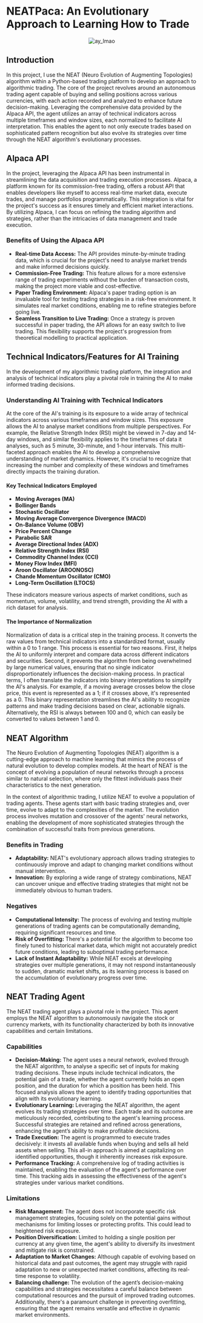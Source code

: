 # NEATPaca: An Evolutionary Approach to Learning How to Trade
<p align="center">
  <img src="https://i.postimg.cc/RhqTkFSh/NEATPaca.webp" alt="ay_lmao">
</p>

## Introduction
In this project, I use the NEAT (Neuro Evolution of Augmenting Topologies) algorithm within a Python-based trading platform to develop an approach to algorithmic trading. The core of the project revolves around an autonomous trading agent capable of buying and selling positions across various currencies, with each action recorded and analyzed to enhance future decision-making. Leveraging the comprehensive data provided by the Alpaca API, the agent utilizes an array of technical indicators across multiple timeframes and window sizes, each normalized to facilitate AI interpretation. This enables the agent to not only execute trades based on sophisticated pattern recognition but also evolve its strategies over time through the NEAT algorithm's evolutionary processes.

## Alpaca API
In the project, leveraging the Alpaca API has been instrumental in streamlining the data acquisition and trading execution processes. Alpaca, a platform known for its commission-free trading, offers a robust API that enables developers like myself to access real-time market data, execute trades, and manage portfolios programmatically. This integration is vital for the project's success as it ensures timely and efficient market interactions. By utilizing Alpaca, I can focus on refining the trading algorithm and strategies, rather than the intricacies of data management and trade execution.

### Benefits of Using the Alpaca API
- **Real-time Data Access:** The API provides minute-by-minute trading data, which is crucial for the project's need to analyse market trends and make informed decisions quickly.
- **Commission-Free Trading:** This feature allows for a more extensive range of trading experiments without the burden of transaction costs, making the project more viable and cost-effective.
- **Paper Trading Environment:** Alpaca's paper trading option is an invaluable tool for testing trading strategies in a risk-free environment. It simulates real market conditions, enabling me to refine strategies before going live.
- **Seamless Transition to Live Trading:** Once a strategy is proven successful in paper trading, the API allows for an easy switch to live trading. This flexibility supports the project's progression from theoretical modelling to practical application.

## Technical Indicators/Features for AI Training
In the development of my algorithmic trading platform, the integration and analysis of technical indicators play a pivotal role in training the AI to make informed trading decisions.

### Understanding AI Training with Technical Indicators
At the core of the AI's training is its exposure to a wide array of technical indicators across various timeframes and window sizes. This exposure allows the AI to analyse market conditions from multiple perspectives. For example, the Relative Strength Index (RSI) might be viewed in 7-day and 14-day windows, and similar flexibility applies to the timeframes of data it analyses, such as 5 minute, 30-minute, and 1-hour intervals. This multi-faceted approach enables the AI to develop a comprehensive understanding of market dynamics. However, it's crucial to recognize that increasing the number and complexity of these windows and timeframes directly impacts the training duration.

#### Key Technical Indicators Employed
- **Moving Averages (MA)**
- **Bollinger Bands**
- **Stochastic Oscillator**
- **Moving Average Convergence Divergence (MACD)**
- **On-Balance Volume (OBV)**
- **Price Percent Change**
- **Parabolic SAR**
- **Average Directional Index (ADX)**
- **Relative Strength Index (RSI)**
- **Commodity Channel Index (CCI)**
- **Money Flow Index (MFI)**
- **Aroon Oscillator (AROONOSC)**
- **Chande Momentum Oscillator (CMO)**
- **Long-Term Oscillation (LTOCS)**

These indicators measure various aspects of market conditions, such as momentum, volume, volatility, and trend strength, providing the AI with a rich dataset for analysis.

#### The Importance of Normalization
Normalization of data is a critical step in the training process. It converts the raw values from technical indicators into a standardized format, usually within a 0 to 1 range. This process is essential for two reasons. First, it helps the AI to uniformly interpret and compare data across different indicators and securities. Second, it prevents the algorithm from being overwhelmed by large numerical values, ensuring that no single indicator disproportionately influences the decision-making process. In practical terms, I often translate the indicators into binary interpretations to simplify the AI's analysis. For example, if a moving average crosses below the close price, this event is represented as a 1; if it crosses above, it's represented as a 0. This binary representation streamlines the AI's ability to recognize patterns and make trading decisions based on clear, actionable signals. Alternatively, the RSI is always between 100 and 0, which can easily be converted to values between 1 and 0.

## NEAT Algorithm
The Neuro Evolution of Augmenting Topologies (NEAT) algorithm is a cutting-edge approach to machine learning that mimics the process of natural evolution to develop complex models. At the heart of NEAT is the concept of evolving a population of neural networks through a process similar to natural selection, where only the fittest individuals pass their characteristics to the next generation.

In the context of algorithmic trading, I utilize NEAT to evolve a population of trading agents. These agents start with basic trading strategies and, over time, evolve to adapt to the complexities of the market. The evolution process involves mutation and crossover of the agents' neural networks, enabling the development of more sophisticated strategies through the combination of successful traits from previous generations.

### Benefits in Trading
- **Adaptability:** NEAT's evolutionary approach allows trading strategies to continuously improve and adapt to changing market conditions without manual intervention.
- **Innovation:** By exploring a wide range of strategy combinations, NEAT can uncover unique and effective trading strategies that might not be immediately obvious to human traders.

### Negatives
- **Computational Intensity:** The process of evolving and testing multiple generations of trading agents can be computationally demanding, requiring significant resources and time.
- **Risk of Overfitting:** There's a potential for the algorithm to become too finely tuned to historical market data, which might not accurately predict future conditions, leading to suboptimal trading performance.
- **Lack of Instant Adaptability:** While NEAT excels at developing strategies over multiple generations, it may not respond instantaneously to sudden, dramatic market shifts, as its learning process is based on the accumulation of evolutionary progress over time.

## NEAT Trading Agent
The NEAT trading agent plays a pivotal role in the project. This agent employs the NEAT algorithm to autonomously navigate the stock or currency markets, with its functionality characterized by both its innovative capabilities and certain limitations.

### Capabilities
- **Decision-Making:** The agent uses a neural network, evolved through the NEAT algorithm, to analyse a specific set of inputs for making trading decisions. These inputs include technical indicators, the potential gain of a trade, whether the agent currently holds an open position, and the duration for which a position has been held. This focused analysis allows the agent to identify trading opportunities that align with its evolutionary learning.
- **Evolutionary Learning:** Leveraging the NEAT algorithm, the agent evolves its trading strategies over time. Each trade and its outcome are meticulously recorded, contributing to the agent's learning process. Successful strategies are retained and refined across generations, enhancing the agent’s ability to make profitable decisions.
- **Trade Execution:** The agent is programmed to execute trades decisively: it invests all available funds when buying and sells all held assets when selling. This all-in approach is aimed at capitalizing on identified opportunities, though it inherently increases risk exposure.
- **Performance Tracking:** A comprehensive log of trading activities is maintained, enabling the evaluation of the agent's performance over time. This tracking aids in assessing the effectiveness of the agent's strategies under various market conditions.

### Limitations
- **Risk Management:** The agent does not incorporate specific risk management strategies, focusing solely on the potential gains without mechanisms for limiting losses or protecting profits. This could lead to heightened risk exposure.
- **Position Diversification:** Limited to holding a single position per currency at any given time, the agent's ability to diversify its investment and mitigate risk is constrained.
- **Adaptation to Market Changes:** Although capable of evolving based on historical data and past outcomes, the agent may struggle with rapid adaptation to new or unexpected market conditions, affecting its real-time response to volatility.
- **Balancing challenge:** The evolution of the agent’s decision-making capabilities and strategies necessitates a careful balance between computational resources and the pursuit of improved trading outcomes. Additionally, there's a paramount challenge in preventing overfitting, ensuring that the agent remains versatile and effective in dynamic market environments.
